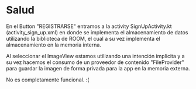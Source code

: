 # Salud
En el Button "REGISTRARSE" entramos a la activity SignUpActivity.kt (activity_sign_up.xml) en donde se implementa el almacenamiento de datos utilizando la biblioteca de ROOM, el cual a su vez implementa el almacenamiento en la memoria interna.

Al seleccionar el ImageView estamos utilizando una intención implicita y a su vez hacemos el consumo de un proveedor de contenido "FileProvider" para guardar la imagen de forma privada para la app en la memoria externa.

No es completamente funcional. :(
